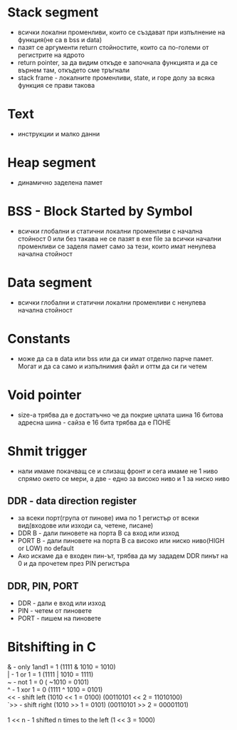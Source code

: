 # Stack segment
- всички локални променливи, които се създават при изпълнение на функция(не са в bss и data)
- пазят се аргументи return стойностите, които са по-големи от регистрите на ядрото
- return pointer, за да видим откъде е започнала функцията и да се върнем там, откъдето сме тръгнали
- stack frame - локалните променливи, state, и горе долу за всяка функция се прави такова

# Text
- инструкции и малко данни

# Heap segment
- динамично заделена памет

# BSS - Block Started by Symbol
- всички глобални и статични локални променливи с начална стойност 0 или без такава не се пазят в exe file за всички начални променливи се заделя памет само за тези, които имат ненулева начална стойност

# Data segment
- всички глобални и статични локални променливи с ненулева начална стойност


# Constants
- може да са в data или bss или да си имат отделно парче памет. Могат и да са само и изпълнимия файл и оттм да си ги четем

# Void pointer 
- size-а трябва да е достатъчно че да покрие цялата шина
16 битова адресна шина - сайза е 16 бита
трябва да е ПОНЕ

# Shmit trigger
- нали имаме покачващ се и слизащ фронт и сега имаме не 1 ниво спрямо окето се мери, а две - едно за високо ниво и 1 за ниско ниво

## DDR - data direction register
- за всеки порт(група от пинове) има по 1 регистър от всеки вид(входове или изходи са, четене, писане)
- DDR B - дали пиновете на порта B са вход или изход
- PORT B - дали пиновете на порта B са високо или ниско ниво(HIGH or LOW) по default 
- Ако искаме да е входен пин-ът, трябва да му зададем DDR пинът на 0 и да прочетем през PIN регистъра

## DDR, PIN, PORT
- DDR - дали е вход или изход
- PIN - четем от пиновете
- PORT - пишем на пиновете

# Bitshifting in C
& - only 1and1 = 1  (1111 & 1010 = 1010)
<br>
| - 1 or 1 = 1 (1111 | 1010 = 1111)
<br>
~ - not 1 = 0 ( ~1010 = 0101)
<br>
^ - 1 xor 1 = 0 (1111 ^ 1010 = 0101)
<br>
<< - shift left (1010 << 1 = 0100) (00110101 << 2 = 11010100)
<br>
`>> - shift right (1010 >> 1 = 0101) (00110101 >> 2 = 00001101)
<br><br>
1 << n - 1 shifted n times to the left (1 << 3 = 1000)
<br>
